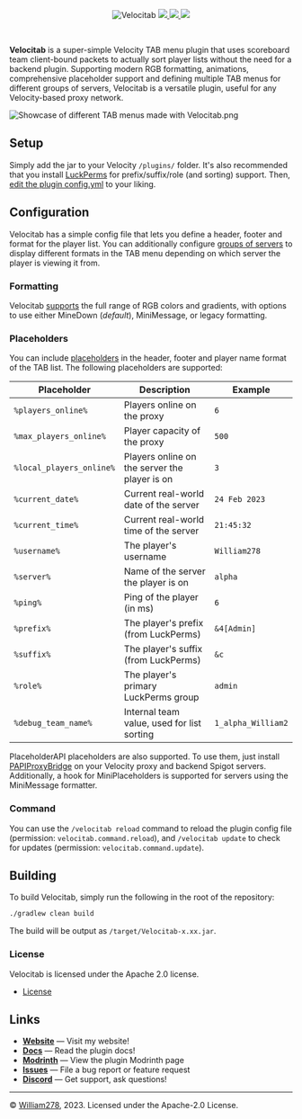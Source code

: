 <!--suppress ALL -->
<p align="center">
    <img src="images/banner.png" alt="Velocitab" />
    <a href="https://modrinth.com/plugin/velocitab">
        <img src="https://img.shields.io/modrinth/v/velocitab?color=%231bd96a&label=modrinth&logo=modrinth&logoColor=%23fffff" />
    </a>
    <a href="https://github.com/WiIIiam278/Velocitab/actions/workflows/java_ci.yml">
        <img src="https://img.shields.io/github/actions/workflow/status/WiIIiam278/Velocitab/java_ci.yml?branch=master&logo=github"/>
    </a>
    <a href="https://discord.gg/tVYhJfyDWG">
        <img src="https://img.shields.io/discord/818135932103557162.svg?label=&logo=discord&logoColor=fff&color=7389D8&labelColor=6A7EC2" />
    </a>
</p>
<br/>

**Velocitab** is a super-simple Velocity TAB menu plugin that uses scoreboard team client-bound packets to actually sort player lists without the need for a backend plugin. Supporting modern RGB formatting, animations, comprehensive placeholder support and defining multiple TAB menus for different groups of servers, Velocitab is a versatile plugin, useful for any Velocity-based proxy network.

![Showcase of different TAB menus made with Velocitab.png](images/showcase.png)

## Setup
Simply add the jar to your Velocity `/plugins/` folder. It's also recommended that you install [LuckPerms](https://luckperms.net) for prefix/suffix/role (and sorting) support. Then, [edit the plugin config.yml](https://william278.net/docs/velocitab/config-file) to your liking.

## Configuration
Velocitab has a simple config file that lets you define a header, footer and format for the player list. You can additionally configure [groups of servers](https://william278.net/docs/velocitab/server-groups) to display different formats in the TAB menu depending on which server the player is viewing it from.

### Formatting
Velocitab [supports](https://william278.net/docs/velocitab/formatting) the full range of RGB colors and gradients, with options to use either MineDown (_default_), MiniMessage, or legacy formatting.

### Placeholders
You can include [placeholders](https://william278.net/docs/velocitab/placeholders) in the header, footer and player name format of the TAB list. The following placeholders are supported:

| Placeholder              | Description                                   | Example            |
|--------------------------|-----------------------------------------------|--------------------|
| `%players_online%`       | Players online on the proxy                   | `6`                |
| `%max_players_online%`   | Player capacity of the proxy                  | `500`              |
| `%local_players_online%` | Players online on the server the player is on | `3`                |
| `%current_date%`         | Current real-world date of the server         | `24 Feb 2023`      |
| `%current_time%`         | Current real-world time of the server         | `21:45:32`         |
| `%username%`             | The player's username                         | `William278`       |
| `%server%`               | Name of the server the player is on           | `alpha`            |
| `%ping%`                 | Ping of the player (in ms)                    | `6`                |
| `%prefix%`               | The player's prefix (from LuckPerms)          | `&4[Admin]`        |
| `%suffix%`               | The player's suffix (from LuckPerms)          | `&c `              |
| `%role%`                 | The player's primary LuckPerms group          | `admin`            |
| `%debug_team_name%`      | Internal team value, used for list sorting    | `1_alpha_William2` |

PlaceholderAPI placeholders are also supported. To use them, just install [PAPIProxyBridge](https://modrinth.com/plugin/papiproxybridge) on your Velocity proxy and backend Spigot servers. Additionally, a hook for MiniPlaceholders is supported for servers using the MiniMessage formatter.

### Command
You can use the `/velocitab reload` command to reload the plugin config file (permission: `velocitab.command.reload`), and `/velocitab update` to check for updates (permission: `velocitab.command.update`).

## Building
To build Velocitab, simply run the following in the root of the repository:
```bash
./gradlew clean build
```
The build will be output as `/target/Velocitab-x.xx.jar`.

### License
Velocitab is licensed under the Apache 2.0 license.

- [License](https://github.com/WiIIiam278/Velocitab/blob/master/LICENSE)

## Links
* **[Website](https://william278.net/project/velocitab)** — Visit my website!
* **[Docs](https://william278.net/docs/velocitab)** — Read the plugin docs!
* **[Modrinth](https://modrinth.com/plugin/velocitab)** — View the plugin Modrinth page 
* **[Issues](https://github.com/WiIIiam278/Velocitab/issues)** — File a bug report or feature request
* **[Discord](https://discord.com/invite/tVYhJfyDWG)** — Get support, ask questions!

---
&copy; [William278](https://william278.net/), 2023. Licensed under the Apache-2.0 License.
